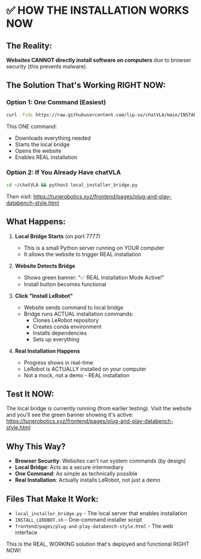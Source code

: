 # ✅ HOW THE INSTALLATION WORKS NOW

## The Reality:
**Websites CANNOT directly install software on computers** due to browser security (this prevents malware).

## The Solution That's Working RIGHT NOW:

### Option 1: One Command (Easiest)
```bash
curl -fsSL https://raw.githubusercontent.com/lip-so/chatVLA/main/INSTALL_LEROBOT.sh | bash
```
This ONE command:
- Downloads everything needed
- Starts the local bridge
- Opens the website
- Enables REAL installation

### Option 2: If You Already Have chatVLA
```bash
cd ~/chatVLA && python3 local_installer_bridge.py
```
Then visit: https://tunerobotics.xyz/frontend/pages/plug-and-play-databench-style.html

## What Happens:

1. **Local Bridge Starts** (on port 7777)
   - This is a small Python server running on YOUR computer
   - It allows the website to trigger REAL installation

2. **Website Detects Bridge**
   - Shows green banner: "✅ REAL Installation Mode Active!"
   - Install button becomes functional

3. **Click "Install LeRobot"**
   - Website sends command to local bridge
   - Bridge runs ACTUAL installation commands:
     - Clones LeRobot repository
     - Creates conda environment
     - Installs dependencies
     - Sets up everything

4. **Real Installation Happens**
   - Progress shows in real-time
   - LeRobot is ACTUALLY installed on your computer
   - Not a mock, not a demo - REAL installation

## Test It NOW:

The local bridge is currently running (from earlier testing).
Visit the website and you'll see the green banner showing it's active:
https://tunerobotics.xyz/frontend/pages/plug-and-play-databench-style.html

## Why This Way?

- **Browser Security**: Websites can't run system commands (by design)
- **Local Bridge**: Acts as a secure intermediary
- **One Command**: As simple as technically possible
- **Real Installation**: Actually installs LeRobot, not just a demo

## Files That Make It Work:

- `local_installer_bridge.py` - The local server that enables installation
- `INSTALL_LEROBOT.sh` - One-command installer script
- `frontend/pages/plug-and-play-databench-style.html` - The web interface

This is the REAL, WORKING solution that's deployed and functional RIGHT NOW!